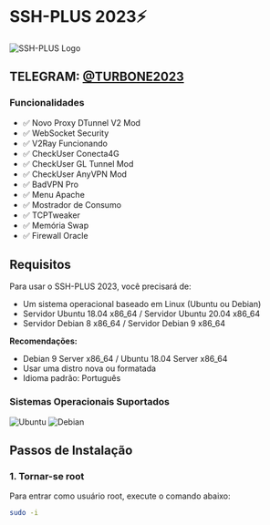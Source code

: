 # SSH-PLUS 2023⚡

![SSH-PLUS Logo](https://example.com/logo.png)

## TELEGRAM: [@TURBONE2023](https://t.me/TURBONE2023)

### Funcionalidades

- ✅ Novo Proxy DTunnel V2 Mod
- ✅ WebSocket Security
- ✅ V2Ray Funcionando
- ✅ CheckUser Conecta4G
- ✅ CheckUser GL Tunnel Mod
- ✅ CheckUser AnyVPN Mod
- ✅ BadVPN Pro
- ✅ Menu Apache
- ✅ Mostrador de Consumo
- ✅ TCPTweaker
- ✅ Memória Swap
- ✅ Firewall Oracle

## Requisitos

Para usar o SSH-PLUS 2023, você precisará de:

- Um sistema operacional baseado em Linux (Ubuntu ou Debian)
- Servidor Ubuntu 18.04 x86_64 / Servidor Ubuntu 20.04 x86_64
- Servidor Debian 8 x86_64 / Servidor Debian 9 x86_64

**Recomendações:**
- Debian 9 Server x86_64 / Ubuntu 18.04 Server x86_64
- Usar uma distro nova ou formatada
- Idioma padrão: Português

### Sistemas Operacionais Suportados

![Ubuntu](https://assets.ubuntu.com/v1/29985a98-ubuntu-logo32.png) ![Debian](https://www.debian.org/logos/openlogo-nd.svg)

## Passos de Instalação

### 1. Tornar-se root
Para entrar como usuário root, execute o comando abaixo:

```bash
sudo -i
